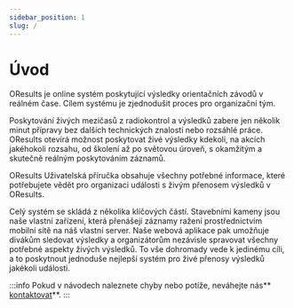 ```yaml
---
sidebar_position: 1
slug: /
---
```


# Úvod

OResults je online systém poskytující výsledky orientačních závodů v reálném čase. Cílem systému je zjednodušit proces pro organizační tým.

Poskytování živých mezičasů z radiokontrol a výsledků zabere jen několik minut přípravy bez dalších technických znalostí nebo rozsáhlé práce. OResults otevírá možnost poskytovat živé výsledky kdekoli, na akcích jakéhokoli rozsahu, od školení až po světovou úroveň, s okamžitým a skutečně reálným poskytováním záznamů.

OResults Uživatelská příručka obsahuje všechny potřebné informace, které potřebujete vědět pro organizaci události s živým přenosem výsledků v OResults.


 Celý systém se skládá z několika klíčových částí. Stavebními kameny jsou naše vlastní zařízení, která přenášejí záznamy ražení prostřednictvím mobilní sítě na náš vlastní server. Naše webová aplikace pak umožňuje divákům sledovat výsledky a organizátorům nezávisle spravovat všechny potřebné aspekty živých výsledků. To vše dohromady vede k jedinému cíli, a to poskytnout jednoduše nejlepší systém pro živé přenosy výsledků jakékoli události.

:::info
Pokud v návodech naleznete chyby nebo potíže, neváhejte nás**[ kontaktovat](https://oresults.eu/contact)**.
:::